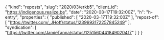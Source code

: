 {
  "kind": "reposts",
  "slug": "2020/03/erkb5",
  "client_id": "https://indigenous.realize.be",
  "date": "2020-03-17T19:32:00Z",
  "h": "h-entry",
  "properties": {
    "published": [
      "2020-03-17T19:32:00Z"
    ],
    "repost-of": [
      "https://twitter.com/_JHoff/status/1239993172257845249"
    ],
    "syndication": [
      "https://twitter.com/JamieTanna/status/1251560441849020417"
    ]
  }
}
